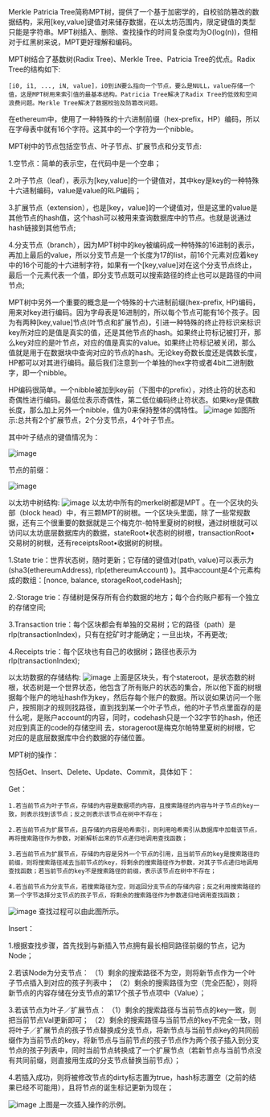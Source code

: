 Merkle Patricia Tree简称MPT树，提供了一个基于加密学的，自校验防篡改的数据结构，采用[key,value]键值对来储存数据，在以太坊范围内，限定键值的类型只能是字符串。MPT树插入、删除、查找操作的时间复杂度均为O(log(n))，但相对于红黑树来说，MPT更好理解和编码。

MPT树结合了基数树(Radix Tree)、Merkle Tree、Patricia Tree的优点。Radix Tree的结构如下:

    [i0, i1, ..., iN, value]，i0到iN要么指向一个节点，要么是NULL，value存储一个值，这是MPT树用来索引值的最基本结构。Patricia Tree解决了Radix Tree的低效和空间浪费问题。Merkle Tree解决了数据校验及防篡改问题。

在ethereum中，使用了一种特殊的十六进制前缀（hex-prefix，HP）编码，所以在字母表中就有16个字符。这其中的一个字符为一个nibble。
  
  
MPT树中的节点包括空节点、叶子节点、扩展节点和分支节点:

  1.空节点：简单的表示空，在代码中是一个空串；

  2.叶子节点（leaf），表示为[key,value]的一个键值对，其中key是key的一种特殊十六进制编码，value是value的RLP编码；

  3.扩展节点（extension），也是[key，value]的一个键值对，但是这里的value是其他节点的hash值，这个hash可以被用来查询数据库中的节点。也就是说通过hash链接到其他节点;

  4.分支节点（branch），因为MPT树中的key被编码成一种特殊的16进制的表示，再加上最后的value，所以分支节点是一个长度为17的list，前16个元素对应着key中的16个可能的十六进制字符，如果有一个[key,value]对在这个分支节点终止，最后一个元素代表一个值，即分支节点既可以搜索路径的终止也可以是路径的中间节点;
  
  MPT树中另外一个重要的概念是一个特殊的十六进制前缀(hex-prefix, HP)编码，用来对key进行编码。因为字母表是16进制的，所以每个节点可能有16个孩子。因为有两种[key,value]节点(叶节点和扩展节点)，引进一种特殊的终止符标识来标识key所对应的是值是真实的值，还是其他节点的hash。如果终止符标记被打开，那么key对应的是叶节点，对应的值是真实的value。如果终止符标记被关闭，那么值就是用于在数据块中查询对应的节点的hash。无论key奇数长度还是偶数长度，HP都可以对其进行编码。最后我们注意到一个单独的hex字符或者4bit二进制数字，即一个nibble。

  HP编码很简单。一个nibble被加到key前（下图中的prefix），对终止符的状态和奇偶性进行编码。最低位表示奇偶性，第二低位编码终止符状态。如果key是偶数长度，那么加上另外一个nibble，值为0来保持整体的偶特性。
![image](https://user-images.githubusercontent.com/105497838/180795257-f262e470-78a3-485d-94a6-e5f37e38a702.png)
如图所示:总共有2个扩展节点，2个分支节点，4个叶子节点。


其中叶子结点的键值情况为：

![image](https://user-images.githubusercontent.com/105497838/180795364-a47fe256-d40f-4fbf-ab3f-8dd2a9df5b6d.png)


节点的前缀：

![image](https://user-images.githubusercontent.com/105497838/180795410-e67977b0-5ef3-46e7-8901-87163323fdf4.png)


以太坊中树结构:
![image](https://user-images.githubusercontent.com/105497838/180797062-3e1c79d6-fc6e-400d-9848-c0196858c90d.png)
以太坊中所有的merkel树都是MPT 。在一个区块的头部（block head）中，有三颗MPT的树根。一个区块头里面，除了一些常规数据，还有三个很重要的数据就是三个梅克尔-帕特里夏树的树根，通过树根就可以访问以太坊底层数据库内的数据，stateRoot•状态树的树根，transactionRoot•交易树的树根，还有receiptsRoot•收据树的树根。

1.State trie：世界状态树，随时更新；它存储的键值对(path, value)可以表示为(sha3(ethereumAddress), rlp(ethereumAccount) )。其中account是4个元素构成的数组：[nonce, balance, storageRoot,codeHash];


2.·Storage trie：存储树是保存所有合约数据的地方；每个合约账户都有一个独立的存储空间;

3.Transaction trie：每个区块都会有单独的交易树；它的路径（path）是rlp(transactionIndex)，只有在挖矿时才能确定；一旦出块，不再更改;

4.Receipts trie：每个区块也有自己的收据树；路径也表示为rlp(transactionIndex);


以太坊数据的存储结构:
![image](https://user-images.githubusercontent.com/105497838/180797438-a3c300cd-9efd-407c-b39c-8f612d232c63.png)
上面是区块头，有个stateroot，是状态数的树根，状态树是一个世界状态，他包含了所有账户的状态的集合，所以他下面的树根据每个账户的地址hash作为key，然后存每个账户的数据。所以说如果访问一个账户，按照刚才的规则找路径，直到找到某一个叶子节点，他的叶子节点里面存的是什么呢，是账户account的内容，同时，codehash只是一个32字节的hash，他还对应到真正的code的存储空间 去，storageroot是梅克尔帕特里夏树的树根，它对应的是底层数据库中合约数据的存储位置。

MPT树的操作：

包括Get、Insert、Delete、Update、Commit，具体如下：

Get：

    1.若当前节点为叶子节点，存储的内容是数据项的内容，且搜索路径的内容与叶子节点的key一致，则表示找到该节点；反之则表示该节点在树中不存在；
    
    2.若当前节点为扩展节点，且存储的内容是哈希索引，则利用哈希索引从数据库中加载该节点，再将搜索路径作为参数，对新解析出来的节点递归地调用查找函数；
    
    3.若当前节点为扩展节点，存储的内容是另外一个节点的引用，且当前节点的key是搜索路径的前缀，则将搜索路径减去当前节点的key，将剩余的搜索路径作为参数，对其子节点递归地调用查找函数；若当前节点的key不是搜索路径的前缀，表示该节点在树中不存在；
    
    4.若当前节点为分支节点，若搜索路径为空，则返回分支节点的存储内容；反之利用搜索路径的第一个字节选择分支节点的孩子节点，将剩余的搜索路径作为参数递归地调用查找函数；
    
![image](https://user-images.githubusercontent.com/105497838/180798813-8ceab43a-a06e-453a-9088-b484c0ae169b.png)
查找过程可以由此图所示。
    
Insert：

1.根据查找步骤，首先找到与新插入节点拥有最长相同路径前缀的节点，记为Node；

2.若该Node为分支节点：  （1）剩余的搜索路径不为空，则将新节点作为一个叶子节点插入到对应的孩子列表中；     （2）剩余的搜索路径为空（完全匹配），则将新节点的内容存储在分支节点的第17个孩子节点项中（Value）；

3.若该节点为叶子／扩展节点：    （1）剩余的搜索路径与当前节点的key一致，则把当前节点Val更新即可；      （2）剩余的搜索路径与当前节点的key不完全一致，则将叶子／扩展节点的孩子节点替换成分支节点，将新节点与当前节点key的共同前缀作为当前节点的key，将新节点与当前节点的孩子节点作为两个孩子插入到分支节点的孩子列表中，同时当前节点转换成了一个扩展节点（若新节点与当前节点没有共同前缀，则直接用生成的分支节点替换当前节点）；

4.若插入成功，则将被修改节点的dirty标志置为true，hash标志置空（之前的结果已经不可能用），且将节点的诞生标记更新为现在；

![image](https://user-images.githubusercontent.com/105497838/180799707-8a8b7042-fff4-4d6e-b310-91f825d2f486.png)
上图是一次插入操作的示例。



